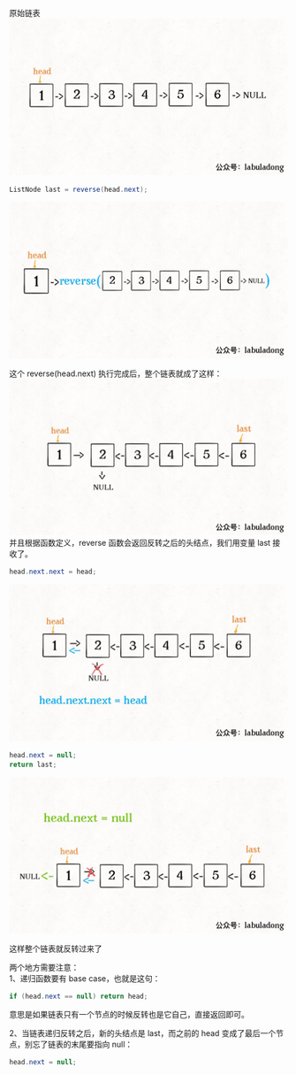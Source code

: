 原始链表
![](1.jpg)
```java
ListNode last = reverse(head.next);
```
![](2.jpg)

这个 reverse(head.next) 执行完成后，整个链表就成了这样：
![](3.jpg)
并且根据函数定义，reverse 函数会返回反转之后的头结点，我们用变量 last 接收了。

```java
head.next.next = head;
```
![](4.jpg)

```java
head.next = null;
return last;
```
![](5.jpg)

这样整个链表就反转过来了

两个地方需要注意：  
1、递归函数要有 base case，也就是这句：
```java
if (head.next == null) return head;
```
意思是如果链表只有一个节点的时候反转也是它自己，直接返回即可。

2、当链表递归反转之后，新的头结点是 last，而之前的 head 变成了最后一个节点，别忘了链表的末尾要指向 null：
```java
head.next = null;
```
